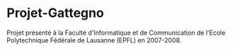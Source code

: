 # Projet-Gattegno

Projet présenté à la Faculté d'Informatique et de Communication de l'Ecole Polytechnique Fédérale de Lausanne (EPFL) en 2007-2008. 
